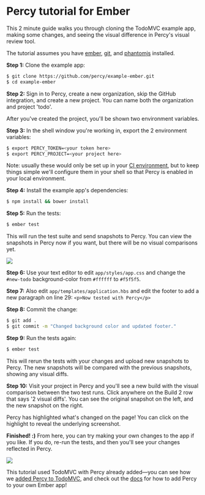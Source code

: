 # Percy tutorial for Ember

This 2 minute guide walks you through cloning the TodoMVC example app, making some changes, and seeing the visual difference in Percy's visual review tool.

The tutorial assumes you have [ember](https://guides.emberjs.com/v2.10.0/getting-started/), [git](https://git-scm.com/book/en/v2/Getting-Started-Installing-Git), and [phantomjs](http://phantomjs.org/download.html) installed.


**Step 1:** Clone the example app:

```bash
$ git clone https://github.com/percy/example-ember.git
$ cd example-ember
```

**Step 2:** Sign in to Percy, create a new organization, skip the GitHub integration, and create a new project.  You can name both the organization and project 'todo'.

After you've created the project, you'll be shown two environment variables.

**Step 3:** In the shell window you're working in, export the 2 environment variables:

```bash
$ export PERCY_TOKEN=<your token here>
$ export PERCY_PROJECT=<your project here>
```

Note: usually these would only be set up in your [CI environment](/docs), but to keep things simple we'll configure them in your shell so that Percy is enabled in your local environment.

**Step 4:** Install the example app's dependencies:

```bash
$ npm install && bower install
```

**Step 5:** Run the tests:

```bash
$ ember test
```

This will run the test suite and send snapshots to Percy. You can view the snapshots in Percy now if you want, but there will be no visual comparisons yet.

![](/images/docs/tutorial-without-diffs.png)

**Step 6:** Use your text editor to edit `app/styles/app.css` and change the `#new-todo` background-color from `#ffffff` to `#f5f5f5`.

**Step 7:** Also edit `app/templates/application.hbs` and edit the footer to add a new paragraph on line 29: `<p>Now tested with Percy</p>`

**Step 8:** Commit the change:

```bash
$ git add .
$ git commit -m "Changed background color and updated footer."
```

**Step 9:** Run the tests again:

```bash
$ ember test
```

This will rerun the tests with your changes and upload new snapshots to Percy.  The new snapshots will be compared with the previous snapshots, showing any visual diffs.

**Step 10:** Visit your project in Percy and you'll see a new build with the visual comparison between the two test runs.  Click anywhere on the Build 2 row that says '2 visual diffs'.  You can see the original snapshot on the left, and the new snapshot on the right.

Percy has highlighted what's changed on the page! You can click on the highlight to reveal the underlying screenshot.

**Finished! :)** From here, you can try making your own changes to the app if you like.  If you do, re-run the tests, and then you'll see your changes reflected in Percy.

![](/images/docs/tutorial-with-diffs.png)

This tutorial used TodoMVC with Percy already added—you can see how we [added Percy to TodoMVC](https://github.com/percy/example-ember/compare/pre-percy...master), and check out the [docs](https://percy.io/docs/clients/javascript/ember) for how to add Percy to your own Ember app!
